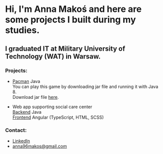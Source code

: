 # Hi, I'm Anna Makoś and here are some projects I built during my studies.

## I graduated IT at Military University of Technology (WAT) in Warsaw.


### Projects:


* [Pacman](https://github.com/AnnaMakos/Pacman) Java
  <br>  You can play this game by downloading jar file and running it with Java 8.
  <br>  Download jar file [here](https://github.com/AnnaMakos/Pacman/blob/master/out/artifacts/Pacman_jar/Pacman.jar).
  
* Web app supporting social care center
  <br>  [Backend](https://github.com/AnnaMakos/SocialCareAppBack) Java
  <br>  [Frontend](https://github.com/AnnaMakos/SocialCareAppFront) Angular (TypeScript, HTML, SCSS)
  
 
### Contact:
* [LinkedIn](https://www.linkedin.com/in/anna-makos/)
* anna96makos@gmail.com
<!--
**AnnaMakos/AnnaMakos** is a ✨ _special_ ✨ repository because its `README.md` (this file) appears on your GitHub profile.

Here are some ideas to get you started:

- 🔭 I’m currently working on ...
- 🌱 I’m currently learning ...
- 👯 I’m looking to collaborate on ...
- 🤔 I’m looking for help with ...
- 💬 Ask me about ...
- 📫 How to reach me: ...
- 😄 Pronouns: ...
- ⚡ Fun fact: ...
-->
